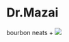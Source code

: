 # Dr.Mazai
bourbon neats +
![](https://github.com/da0ab/Dr.Mazai/blob/master/dr.mazai.png?raw=true)
